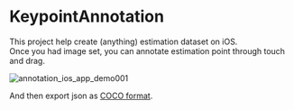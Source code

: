 # KeypointAnnotation

This project help create (anything) estimation dataset on iOS.<br>
Once you had image set, you can annotate estimation point through touch and drag. 

![annotation_ios_app_demo001](resource/annotation_ios_app_demo001.gif)

And then export json as [COCO format](http://cocodataset.org/#format-data).